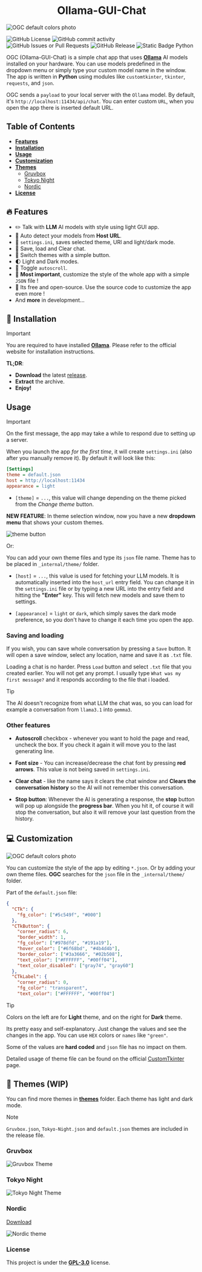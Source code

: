 <div align="center">
    <h1> Ollama-GUI-Chat </h1>
</div>

![OGC default colors photo](assets/themes_1.png)

![GitHub License](https://img.shields.io/github/license/tomteipl/Ollama-GUI-Chat?style=for-the-badge&logo=apache&logoSize=auto&labelColor=%235c549f&color=orange)
![GitHub commit activity](https://img.shields.io/github/commit-activity/t/tomteipl/Ollama-GUI-Chat?style=for-the-badge&logo=githubactions&logoColor=black&logoSize=auto&labelColor=%235c549f&color=orange)
![GitHub Issues or Pull Requests](https://img.shields.io/github/issues/tomteipl/Ollama-GUI-Chat?style=for-the-badge&logo=github&logoColor=black&logoSize=auto&labelColor=%235c549f&color=orange)
![GitHub Release](https://img.shields.io/github/v/release/tomteipl/Ollama-GUi-Chat?sort=date&display_name=tag&style=for-the-badge&logo=codesandbox&logoColor=black&logoSize=auto&labelColor=%235c549f&color=orange)
![Static Badge Python](https://img.shields.io/badge/Python-100%25-dark?style=for-the-badge&logo=python&logoColor=black&logoSize=auto&labelColor=%235c549f&color=orange)

OGC (Ollama-GUI-Chat) is a simple chat app that uses **[Ollama](https://ollama.com/)**
AI models installed on your hardware.
You can use models predefined in the dropdown menu
or simply type your custom model name in the window.
The app is written in **Python** using modules
like `customtkinter`, `tkinter`, `requests`, and `json`.

OGC sends a `payload` to your local server with the `Ollama` model.
By default, it's `http://localhost:11434/api/chat`.
You can enter custom `URL`, when you open the app
there is inserted default URL.

## Table of Contents

* **[Features][1]**
* **[Installation][2]**
* **[Usage][3]**
* **[Customization][4]**
* **[Themes][5]**
  * [Gruvbox][6]
  * [Tokyo Night][7]
  * [Nordic][8]
* **[License](LICENSE)**

[1]: https://github.com/tomteipl/Ollama-GUI-Chat?tab=readme-ov-file#features
[2]: https://github.com/tomteipl/Ollama-GUI-Chat?tab=readme-ov-file#installation
[3]: https://github.com/tomteipl/Ollama-GUI-Chat?tab=readme-ov-file#usage
[4]: https://github.com/tomteipl/Ollama-GUI-Chat?tab=readme-ov-file#customization
[5]: https://github.com/tomteipl/Ollama-GUI-Chat?tab=readme-ov-file#themes
[6]: https://github.com/tomteipl/Ollama-GUI-Chat?tab=readme-ov-file#gruvbox
[7]: https://github.com/tomteipl/Ollama-GUI-Chat?tab=readme-ov-file#tokyo-night
[8]: https://github.com/tomteipl/Ollama-GUI-Chat?tab=readme-ov-file#nordic

## 🔥 Features

* ✏️ Talk with **LLM** AI models with style using light GUI app.
* 📂 Auto detect your models from **Host URL**.
* 🌟 `settings.ini`, saves selected theme, URl and light/dark mode.
* 🔖 Save, load and Clear chat.
* 🍻 Switch themes with a simple button.
* 🌓 Light and Dark modes.
* 🗽 Toggle `autoscroll`.
* 🌹 **Most important**, customize the style of the whole app with a simple `JSON` file !
* 🎁 Its free and open-source. Use the source code to customize the app even more !
* And **more** in development...

## 👷 Installation

>[!IMPORTANT]
> You are required to have installed **[Ollama](https://ollama.com/)**.
> Please refer to the official website for installation instructions.

**TL;DR**:

* **Download** the latest [release](https://github.com/tomteipl/Ollama-GUI-Chat/releases/latest).
* **Extract** the archive.
* **Enjoy!**

## Usage

>[!IMPORTANT]
> On the first message, the app may take a while to respond due to setting up a server.

When you launch the app *for the first time*, it will create
`settings.ini` (also after you manually remove it).
By default it will look like this:

```ini
[Settings]
theme = default.json
host = http://localhost:11434
appearance = light
```

* `[theme]` = `...`, this value will change depending on the
theme picked from the *Change theme* button.

**NEW FEATURE**: In theme selection window, now you
have a new **dropdown menu** that shows your custom themes.

![theme button](assets/change_theme_1.png)

Or:

You can add your own theme files and
type its `json` file name. Theme has to be placed in
`_internal/theme/` folder.

* `[host]` = `...`, this value is used for fetching your LLM models.
It is automatically inserted into the `host_url` entry field.
You can change it in the `settings.ini` file or by typing a
new URL into the entry field and hitting the **"Enter"** key.
This will fetch new models and save them to settings.

* `[appearance]` = `light` or `dark`, which simply saves the dark mode preference,
so you don't have to change it each time you open the app.

### Saving and loading

If you wish, you can save whole conversation by
pressing a `Save` button. It will open a save window,
select any location, name and save it as `.txt` file.

Loading a chat is no harder. Press `Load` button
and select `.txt` file that you created earlier.
You will not get any prompt. I usually type
`What was my first message?` and it responds according to
the file that i loaded.

>[!TIP]
>The AI doesn't recognize from what LLM the chat was,
>so you can load for example a conversation from
>`llama3.1` into `gemma3`.

### Other features

* **Autoscroll** checkbox - whenever you want to hold the page
and read, uncheck the box. If you check it again it will
move you to the last generating line.

* **Font size** - You can increase/decrease the chat font by
pressing **red arrows**. This value is not being saved
in `settings.ini`.

* **Clear chat** - like the name says it clears the chat window
and **Clears the conversation history** so the AI will
not remember this conversation.

* **Stop button**: Whenever the AI is generating a response,
the **stop** button will pop up alongside the **progress bar**.
When you hit it, of course it will stop the conversation,
but also it will remove your last question from the history.

## 💻 Customization

![OGC default colors photo](assets/Ollama_default_colors_both.png)

You can customize the style of the app by editing `*.json`.
Or by adding your own theme files.
**OGC** searches for the `json` file in the `_internal/theme/` folder.

Part of the `default.json` file:

```json
{
  "CTk": {
    "fg_color": ["#5c549f", "#000"]
  },
  "CTkButton": {
    "corner_radius": 6,
    "border_width": 1,
    "fg_color": ["#978dfd", "#191a19"],
    "hover_color": ["#6f68bd", "#4b4d4b"],
    "border_color": ["#3a3666", "#02b508"],
    "text_color": ["#FFFFFF", "#00ff04"],
    "text_color_disabled": ["gray74", "gray60"]
  },
  "CTkLabel": {
    "corner_radius": 0,
    "fg_color": "transparent",
    "text_color": ["#FFFFFF", "#00ff04"]
```

>[!TIP]
> Colors on the left are for **Light** theme, and on the right for **Dark** theme.

Its pretty easy and self-explanatory. Just change the values
and see the changes in the app.
You can use `HEX` colors or `names` like `"green"`.

Some of the values are **hard coded** and `json` file
has no impact on them.

Detailed usage of theme file can be found on
the official [CustomTkinter](https://customtkinter.tomschimansky.com/documentation/)
page.

## 🎨 Themes (WIP)

You can find more themes in **[themes](themes/)** folder.
Each theme has light and dark mode.

>[!NOTE]
>`Gruvbox.json`, `Tokyo-Night.json` and `default.json` themes are included in the release file.

### Gruvbox

![Gruvbox Theme](assets/Ollama_gruvbox_both.png)

### Tokyo Night

![Tokyo Night Theme](assets/Ollama_tokyo_night_both.png)

### Nordic

[Download](https://github.com/tomteipl/Ollama-GUI-Chat/blob/main/themes/nordic.json)

![Nordic theme](assets/Ollama_nordic_3.png)

### License

This project is under the [**GPL-3.0**](LICENSE) license.
